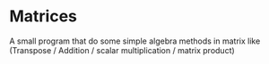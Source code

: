 # Matrices
A small program that do some simple algebra methods in matrix like (Transpose / Addition / scalar multiplication /  matrix product)
